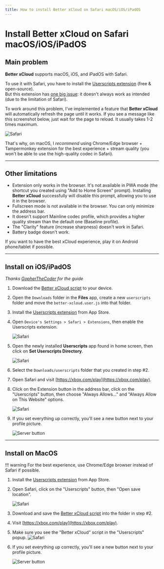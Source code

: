 ```yaml
---
title: How to install Better xCloud on Safari macOS/iOS/iPadOS
---
```

# Install Better xCloud on Safari macOS/iOS/iPadOS

## Main problem

**Better xCloud** supports macOS, iOS, and iPadOS with Safari.

To use it with Safari, you have to install the [Userscripts extension](https://apps.apple.com/us/app/userscripts/id1463298887) (free & open-source).  
But this extension has [one big issue](https://github.com/redphx/better-xcloud/issues/81): it doesn't always work as intended (due to the limitation of Safari).

To work around this problem, I've implemented a feature that **Better xCloud** will automatically refresh the page until it works. If you see a message like this screenshot below, just wait for the page to reload. It usually takes 1-2 times maximum.  

![Safari](images/safari-failed.png)

That's why, on macOS, I *recommend* using Chrome/Edge browser + Tampermonkey extension for the best experience + stream quality (you won't be able to use the high-quality codec in Safari).

---
## Other limitations
- Extension only works in the browser. It's not available in PWA mode (the shortcut you created using "Add to Home Screen" prompt). Installing **Better xCloud** successfully will disable this prompt, allowing you to use it in the browser.    
- Fullscreen mode is not available in the browser. You can only minimize the address bar.  
- It doesn't support Mainline codec profile, which provides a higher quality stream than the default one (Baseline profile).  
- The "Clarity" feature (increase sharpness) doesn't work in Safari.  
- Battery badge doesn't work.

If you want to have the best xCloud experience, play it on Android phone/tablet if possible.  

---
## Install on iOS/iPadOS

*Thanks [GopherTheCoder](https://github.com/GopherTheCoder) for the guide*

1. Download the [Better xCloud script](https://github.com/redphx/better-xcloud/releases/latest/download/better-xcloud.user.js) to your device.  

2. Open the `Downloads` folder in the **Files** app, create a new `userscripts` folder and move the `better-xcloud.user.js` into that folder.

3. Install the [Userscripts extension](https://apps.apple.com/us/app/userscripts/id1463298887) from App Store.

4. Open `Device's Settings > Safari > Extensions`, then enable the Userscripts extension.

    ![Safari](images/safari-ios/enable-userscripts.png)

5. Open the newly installed **Userscripts** app found in home screen, then click on **Set Userscripts Directory**.

    ![Safari](images/safari-ios/userscripts-home.png)

6. Select the `Downloads/userscripts` folder that you created in step #2.

7. Open Safari and visit [https://xbox.com/play](https://xbox.com/play).

8. Click on the Extension button in the address bar, click on the "Userscripts" button, then choose "Always Allows..." and "Always Allow on This Website" options.

    ![Safari](images/safari-ios/userscripts-allow.png)

9. If you set everything up correctly, you'll see a new button next to your profile picture.

    ![Server button](images/server-button.png)

---
## Install on MacOS

!!! warning
    For the best experience, use Chrome/Edge browser instead of Safari if possible.

1. Install the [Userscripts extension](https://apps.apple.com/us/app/userscripts/id1463298887) from App Store.

2. Open Safari, click on the "Userscripts" button, then "Open save location".

    ![Safari](images/safari-mac/popup-before.png)

3. Download and save the [Better xCloud script](https://github.com/redphx/better-xcloud/releases/latest/download/better-xcloud.user.js) into the folder in step #2.

4. Visit [https://xbox.com/play](https://xbox.com/play).

5. Make sure you see the "Better xCloud" script in the "Userscripts" popup.
    ![Safari](images/safari-mac/popup-after.png)

5. If you set everything up correctly, you'll see a new button next to your profile picture.

    ![Server button](images/server-button.png)

